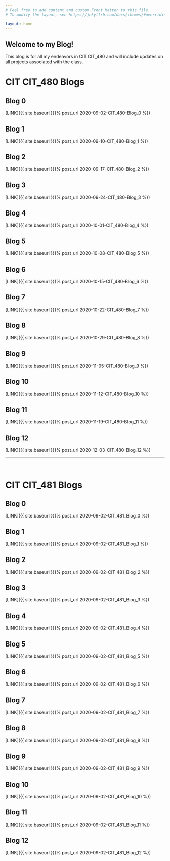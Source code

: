 ```yaml
---
# Feel free to add content and custom Front Matter to this file.
# To modify the layout, see https://jekyllrb.com/docs/themes/#overriding-theme-defaults

layout: home
---
```


<h2>Welcome to my Blog!</h2>
This blog is for all my endeavors in CIT CIT_480 and will include updates on all projects associated with the class.

<h1>CIT CIT_480 Blogs</h1>

<h2>Blog 0</h2>
[LINK]({{ site.baseurl }}{% post_url 2020-09-02-CIT_480-Blog_0 %})
<h2>Blog 1</h2>
[LINK]({{ site.baseurl }}{% post_url 2020-09-10-CIT_480-Blog_1 %})
<h2>Blog 2</h2>
[LINK]({{ site.baseurl }}{% post_url 2020-09-17-CIT_480-Blog_2 %})
<h2>Blog 3</h2>
[LINK]({{ site.baseurl }}{% post_url 2020-09-24-CIT_480-Blog_3 %})
<h2>Blog 4</h2>
[LINK]({{ site.baseurl }}{% post_url 2020-10-01-CIT_480-Blog_4 %})
<h2>Blog 5</h2>
[LINK]({{ site.baseurl }}{% post_url 2020-10-08-CIT_480-Blog_5 %})
<h2>Blog 6</h2>
[LINK]({{ site.baseurl }}{% post_url 2020-10-15-CIT_480-Blog_6 %})
<h2>Blog 7</h2>
[LINK]({{ site.baseurl }}{% post_url 2020-10-22-CIT_480-Blog_7 %})
<h2>Blog 8</h2>
[LINK]({{ site.baseurl }}{% post_url 2020-10-29-CIT_480-Blog_8 %})
<h2>Blog 9</h2>
[LINK]({{ site.baseurl }}{% post_url 2020-11-05-CIT_480-Blog_9 %})
<h2>Blog 10</h2>
[LINK]({{ site.baseurl }}{% post_url 2020-11-12-CIT_480-Blog_10 %})
<h2>Blog 11</h2>
[LINK]({{ site.baseurl }}{% post_url 2020-11-19-CIT_480-Blog_11 %})
<h2>Blog 12</h2>
[LINK]({{ site.baseurl }}{% post_url 2020-12-03-CIT_480-Blog_12 %})

<br>
<hr>
<br>

<h1>CIT CIT_481 Blogs</h1>

<h2>Blog 0</h2>
[LINK]({{ site.baseurl }}{% post_url 2020-09-02-CIT_481_Blog_0 %})
<h2>Blog 1</h2>
[LINK]({{ site.baseurl }}{% post_url 2020-09-02-CIT_481_Blog_1 %})
<h2>Blog 2</h2>
[LINK]({{ site.baseurl }}{% post_url 2020-09-02-CIT_481_Blog_2 %})
<h2>Blog 3</h2>
[LINK]({{ site.baseurl }}{% post_url 2020-09-02-CIT_481_Blog_3 %})
<h2>Blog 4</h2>
[LINK]({{ site.baseurl }}{% post_url 2020-09-02-CIT_481_Blog_4 %})
<h2>Blog 5</h2>
[LINK]({{ site.baseurl }}{% post_url 2020-09-02-CIT_481_Blog_5 %})
<h2>Blog 6</h2>
[LINK]({{ site.baseurl }}{% post_url 2020-09-02-CIT_481_Blog_6 %})
<h2>Blog 7</h2>
[LINK]({{ site.baseurl }}{% post_url 2020-09-02-CIT_481_Blog_7 %})
<h2>Blog 8</h2>
[LINK]({{ site.baseurl }}{% post_url 2020-09-02-CIT_481_Blog_8 %})
<h2>Blog 9</h2>
[LINK]({{ site.baseurl }}{% post_url 2020-09-02-CIT_481_Blog_9 %})
<h2>Blog 10</h2>
[LINK]({{ site.baseurl }}{% post_url 2020-09-02-CIT_481_Blog_10 %})
<h2>Blog 11</h2>
[LINK]({{ site.baseurl }}{% post_url 2020-09-02-CIT_481_Blog_11 %})
<h2>Blog 12</h2>
[LINK]({{ site.baseurl }}{% post_url 2020-09-02-CIT_481_Blog_12 %})